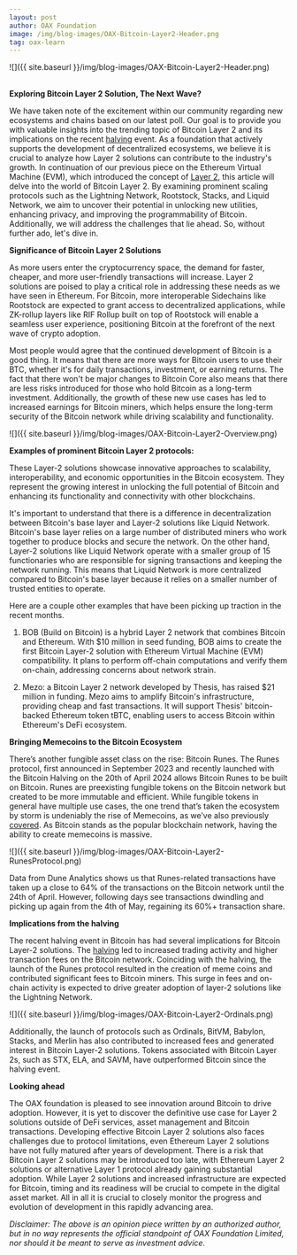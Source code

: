 ```yaml
---
layout: post
author: OAX Foundation
image: /img/blog-images/OAX-Bitcoin-Layer2-Header.png
tag: oax-learn
---
```


![]({{ site.baseurl }}/img/blog-images/OAX-Bitcoin-Layer2-Header.png)

<br><b>Exploring Bitcoin Layer 2 Solution, The Next Wave?</b>

We have taken note of the excitement within our community regarding new ecosystems and chains based on our latest poll. Our goal is to provide you with valuable insights into the trending topic of Bitcoin Layer 2 and its implications on the recent <a href="https://www.oax.org/2024/02/21/Unraveling-the-Impact-of-Bitcoin-Halving-on-the-Industry.html">halving</a> event. As a foundation that actively supports the development of decentralized ecosystems, we believe it is crucial to analyze how Layer 2 solutions can contribute to the industry's growth. In continuation of our previous piece on the Ethereum Virtual Machine (EVM), which introduced the concept of <a href="https://www.oax.org/2023/08/11/A-New-Wave-of-Layer-2-Scaling-Solutions.html">Layer 2</a>, this article will delve into the world of Bitcoin Layer 2. By examining prominent scaling protocols such as the Lightning Network, Rootstock, Stacks, and Liquid Network, we aim to uncover their potential in unlocking new utilities, enhancing privacy, and improving the programmability of Bitcoin. Additionally, we will address the challenges that lie ahead. So, without further ado, let's dive in.

<b>Significance of Bitcoin Layer 2 Solutions</b>

As more users enter the cryptocurrency space, the demand for faster, cheaper, and more user-friendly transactions will increase. Layer 2 solutions are poised to play a critical role in addressing these needs as we have seen in Ethereum. For Bitcoin, more interoperable Sidechains like Rootstock are expected to grant access to decentralized applications, while ZK-rollup layers like RIF Rollup built on top of Rootstock will enable a seamless user experience, positioning Bitcoin at the forefront of the next wave of crypto adoption.

Most people would agree that the continued development of Bitcoin is a good thing. It means that there are more ways for Bitcoin users to use their BTC, whether it's for daily transactions, investment, or earning returns. The fact that there won't be major changes to Bitcoin Core also means that there are less risks introduced for those who hold Bitcoin as a long-term investment. Additionally, the growth of these new use cases has led to increased earnings for Bitcoin miners, which helps ensure the long-term security of the Bitcoin network while driving scalability and functionality. 


![]({{ site.baseurl }}/img/blog-images/OAX-Bitcoin-Layer2-Overview.png)

<b>Examples of prominent Bitcoin Layer 2 protocols:</b>

These Layer-2 solutions showcase innovative approaches to scalability, interoperability, and economic opportunities in the Bitcoin ecosystem. They represent the growing interest in unlocking the full potential of Bitcoin and enhancing its functionality and connectivity with other blockchains. 

It's important to understand that there is a difference in decentralization between Bitcoin's base layer and Layer-2 solutions like Liquid Network. Bitcoin's base layer relies on a large number of distributed miners who work together to produce blocks and secure the network. On the other hand, Layer-2 solutions like Liquid Network operate with a smaller group of 15 functionaries who are responsible for signing transactions and keeping the network running. This means that Liquid Network is more centralized compared to Bitcoin's base layer because it relies on a smaller number of trusted entities to operate.

Here are a couple other examples that have been picking up traction in the recent months.

1. BOB (Build on Bitcoin) is a hybrid Layer 2 network that combines Bitcoin and Ethereum. With $10 million in seed funding, BOB aims to create the first Bitcoin Layer-2 solution with Ethereum Virtual Machine (EVM) compatibility. It plans to perform off-chain computations and verify them on-chain, addressing concerns about network strain.

2. Mezo: a Bitcoin Layer 2 network developed by Thesis, has raised $21 million in funding. Mezo aims to amplify Bitcoin's infrastructure, providing cheap and fast transactions. It will support Thesis' bitcoin-backed Ethereum token tBTC, enabling users to access Bitcoin within Ethereum's DeFi ecosystem.

<b>Bringing Memecoins to the Bitcoin Ecosystem</b>

There’s another fungible asset class on the rise: Bitcoin Runes. The Runes protocol, first announced in September 2023 and recently launched with the Bitcoin Halving on the 20th of April 2024 allows Bitcoin Runes to be built on Bitcoin. Runes are preexisting fungible tokens on the Bitcoin network but created to be more immutable and efficient. While fungible tokens in general have multiple use cases, the one trend that’s taken the ecosystem by storm is undeniably the rise of Memecoins, as we’ve also previously <a href="https://www.oax.org/2024/03/20/The-Meme-Coin-Mania-Returns.html">covered</a>. As Bitcoin stands as the popular blockchain network, having the ability to create memecoins is massive. 

![]({{ site.baseurl }}/img/blog-images/OAX-Bitcoin-Layer2-RunesProtocol.png)

Data from Dune Analytics shows us that Runes-related transactions have taken up a close to 64% of the transactions on the Bitcoin network until the 24th of April. However, following days see transactions dwindling and picking up again from the 4th of May, regaining its 60%+ transaction share. 

<b>Implications from the halving</b>

The recent halving event in Bitcoin has had several implications for Bitcoin Layer-2 solutions. The <a href="https://www.oax.org/2024/02/21/Unraveling-the-Impact-of-Bitcoin-Halving-on-the-Industry.html">halving</a> led to increased trading activity and higher transaction fees on the Bitcoin network. Coinciding with the halving, the launch of the Runes protocol resulted in the creation of meme coins and contributed significant fees to Bitcoin miners. This surge in fees and on-chain activity is expected to drive greater adoption of layer-2 solutions like the Lightning Network.

![]({{ site.baseurl }}/img/blog-images/OAX-Bitcoin-Layer2-Ordinals.png)

Additionally, the launch of protocols such as Ordinals, BitVM, Babylon, Stacks, and Merlin has also contributed to increased fees and generated interest in Bitcoin Layer-2 solutions. Tokens associated with Bitcoin Layer 2s, such as STX, ELA, and SAVM, have outperformed Bitcoin since the halving event.

<b>Looking ahead</b>

The OAX foundation is pleased to see innovation around Bitcoin to drive adoption. However, it is yet to discover the definitive use case for Layer 2 solutions outside of DeFi services, asset management and Bitcoin transactions. Developing effective Bitcoin Layer 2 solutions also faces challenges due to protocol limitations, even Ethereum Layer 2 solutions have not fully matured after years of development. There is a risk that Bitcoin Layer 2 solutions may be introduced too late, with Ethereum Layer 2 solutions or alternative Layer 1 protocol already gaining substantial adoption. While Layer 2 solutions and increased infrastructure are expected for Bitcoin, timing and its readiness will be crucial to compete in the digital asset market. All in all it is crucial to closely monitor the progress and evolution of development in this rapidly advancing area. 

<i>Disclaimer: The above is an opinion piece written by an authorized author, but in no way represents the official standpoint of OAX Foundation Limited, nor should it be meant to serve as investment advice.</i>


